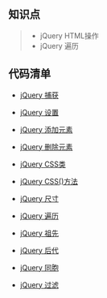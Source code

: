 ## 知识点

> * jQuery HTML操作
> * jQuery 遍历



## 代码清单
* [jQuery 捕获](http://www.runoob.com/jquery/jquery-dom-get.html)
* [jQuery 设置](http://www.runoob.com/jquery/jquery-dom-set.html)
* [jQuery 添加元素](http://www.runoob.com/jquery/jquery-dom-add.html)
* [jQuery 删除元素](http://www.runoob.com/jquery/jquery-dom-remove.html)
* [jQuery CSS类](http://www.runoob.com/jquery/jquery-css-classes.html)
* [jQuery CSS()方法](http://www.runoob.com/jquery/jquery-css.html)
* [jQuery 尺寸](http://www.runoob.com/jquery/jquery-dimensions.html)

* [jQuery 遍历](http://www.runoob.com/jquery/jquery-traversing.html)
* [jQuery 祖先](http://www.runoob.com/jquery/jquery-traversing-ancestors.html)
* [jQuery 后代](http://www.runoob.com/jquery/jquery-traversing-descendants.html)
* [jQuery 同胞](http://www.runoob.com/jquery/jquery-traversing-siblings.html)
* [jQuery 过滤](http://www.runoob.com/jquery/jquery-traversing-filtering.html)


